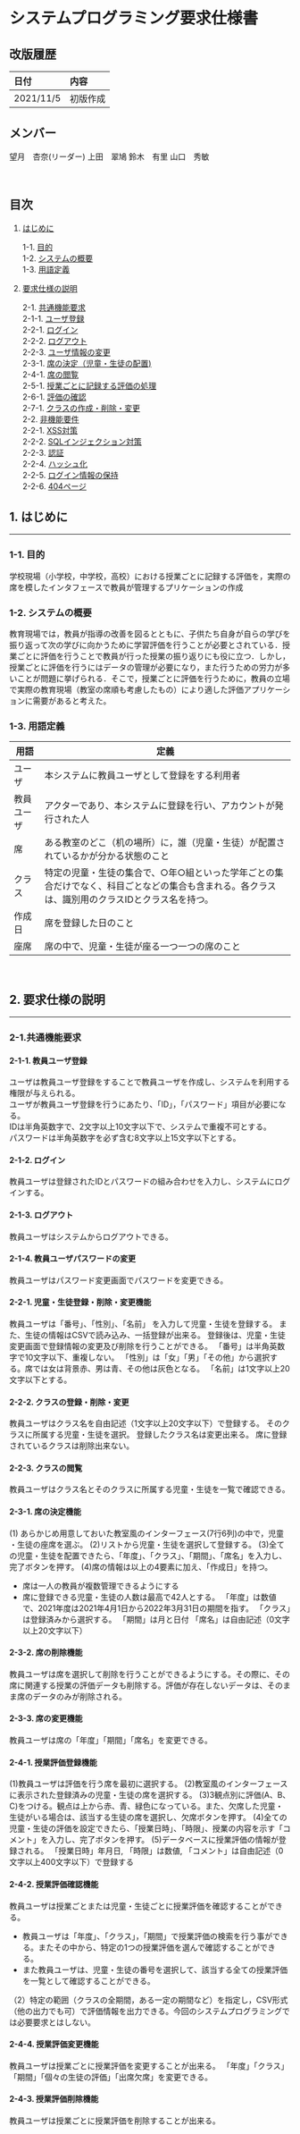 # システムプログラミング要求仕様書

## 改版履歴
|日付|内容|
|:--|:--|
|2021/11/5|初版作成|

## メンバー
望月　杏奈(リーダー)
上田　翠鳩
鈴木　有里
山口　秀敏


<br>

## 目次

1. [はじめに](#1.-はじめに)

    1-1. [目的](#1-1-目的)<br>
    1-2. [システムの概要](#1-2-システムの概要) <br>
    1-3. [用語定義](#1-3-用語定義)<br>

2. [要求仕様の説明](#2-要求仕様の説明)

    2-1. [共通機能要求](#2-1.共通機能要求)<br>
        2-1-1. [ユーザ登録](#2-1-1-ユーザ登録)<br>
        2-2-1. [ログイン](#2-2-1-ログイン)<br>
        2-2-2. [ログアウト](#2-2-2-ログアウト)<br>
        2-2-3. [ユーザ情報の変更](#2-2-3-ユーザ情報の変更)<br>
        2-3-1. [席の決定（児童・生徒の配置)](#2-3-1.-席の決定)<br>
        2-4-1. [席の閲覧](#2-4-1.-席の閲覧)<br>
        2-5-1. [授業ごとに記録する評価の処理](#2-5-1.-授業ごとに記録する評価の処理)<br>
        2-6-1. [評価の確認](#2-6-1.-評価の確認)<br>
        2-7-1. [クラスの作成・削除・変更](#2-7-1.-クラスの作成・削除・変更)<br>
    2-2. [非機能要件](#2-2-非機能要件)<br>
        2-2-1. [XSS対策](#2-2-1-xss対策)<br>
        2-2-2. [SQLインジェクション対策](#2-2-2-SQLインジェクション対策)<br>
        2-2-3. [認証](#2-2-3-認証)<br>
        2-2-4. [ハッシュ化](#2-2-4-ハッシュ化)<br>
        2-2-5. [ログイン情報の保持](#2-2-5-ログイン情報の保持)<br>
        2-2-6. [404ページ](#2-2-6-404ページ)<br>

## 1. はじめに
***

### 1-1. 目的
学校現場（小学校，中学校，高校）における授業ごとに記録する評価を，実際の席を模したインタフェースで教員が管理するプリケーションの作成

### 1-2. システムの概要
教育現場では，教員が指導の改善を図るとともに、子供たち自身が自らの学びを振り返って次の学びに向かうために学習評価を行うことが必要とされている．授業ごとに評価を行うことで教員が行った授業の振り返りにも役に立つ．しかし，授業ごとに評価を行うにはデータの管理が必要になり，また行うための労力が多いことが問題に挙げられる．そこで，授業ごとに評価を行うために，教員の立場で実際の教育現場（教室の席順も考慮したもの）により適した評価アプリケーションに需要があると考えた。

### 1-3. 用語定義
|用語|定義|
|-------|--------------------------|
|ユーザ|本システムに教員ユーザとして登録をする利用者|
|教員ユーザ|アクターであり、本システムに登録を行い、アカウントが発行された人|
|席|ある教室のどこ（机の場所）に，誰（児童・生徒）が配置されているかが分かる状態のこと|
|クラス|特定の児童・生徒の集合で、○年○組といった学年ごとの集合だけでなく、科目ごとなどの集合も含まれる。各クラスは、識別用のクラスIDとクラス名を持つ。|
|作成日|席を登録した日のこと|
|座席|席の中で、児童・生徒が座る一つ一つの席のこと|

<br>

## 2. 要求仕様の説明
***

### 2-1.共通機能要求

#### 2-1-1. 教員ユーザ登録
ユーザは教員ユーザ登録をすることで教員ユーザを作成し、システムを利用する権限が与えられる。<br>
ユーザが教員ユーザ登録を行うにあたり、「ID」，「パスワード」項目が必要になる。<br>
IDは半角英数字で、2文字以上10文字以下で、システムで重複不可とする。<br>
パスワードは半角英数字を必ず含む8文字以上15文字以下とする。

#### 2-1-2. ログイン
教員ユーザは登録されたIDとパスワードの組み合わせを入力し、システムにログインする。

#### 2-1-3. ログアウト
教員ユーザはシステムからログアウトできる。

#### 2-1-4. 教員ユーザパスワードの変更
教員ユーザはパスワード変更画面でパスワードを変更できる。

#### 2-2-1. 児童・生徒登録・削除・変更機能
教員ユーザは「番号」、「性別」、「名前」 を入力して児童・生徒を登録する。
また、生徒の情報はCSVで読み込み、一括登録が出来る。
登録後は、児童・生徒変更画面で登録情報の変更及び削除を行うことができる。
「番号」は半角英数字で10文字以下、重複しない。
「性別」は「女」「男」「その他」から選択する。席では女は背景赤、男は青、その他は灰色となる。
「名前」は1文字以上20文字以下とする。


#### 2-2-2. クラスの登録・削除・変更
教員ユーザはクラス名を自由記述（1文字以上20文字以下）で登録する。
そのクラスに所属する児童・生徒を選択。
登録したクラス名は変更出来る。
席に登録されているクラスは削除出来ない。

#### 2-2-3. クラスの閲覧
教員ユーザはクラス名とそのクラスに所属する児童・生徒を一覧で確認できる。


#### 2-3-1. 席の決定機能
 (1) あらかじめ用意しておいた教室風のインターフェース(7行6列)の中で，児童
・生徒の座席を選ぶ。
 (2)リストから児童・生徒を選択して登録する。
 (3)全ての児童・生徒を配置できたら、「年度」、「クラス」、「期間」、「席名」を入力し、完了ボタンを押す。
(4)席の情報は以上の4要素に加え、「作成日」を持つ。
 - 席は一人の教員が複数管理できるようにする
 - 席に登録できる児童・生徒の人数は最高で42人とする。
 「年度」は数値で、2021年度は2021年4月1日から2022年3月31日の期間を指す。
 「クラス」は登録済みから選択する。
 「期間」は月と日付
 「席名」は自由記述（0文字以上20文字以下）

#### 2-3-2. 席の削除機能
教員ユーザは席を選択して削除を行うことができるようにする。その際に、その席に関連する授業の評価データも削除する。評価が存在しないデータは、そのまま席のデータのみが削除される。

#### 2-3-3. 席の変更機能
教員ユーザは席の「年度」「期間」「席名」を変更できる。

#### 2-4-1. 授業評価登録機能
(1)教員ユーザは評価を行う席を最初に選択する。
(2)教室風のインターフェースに表示された登録済みの児童・生徒の席を選択する。
(3)3観点別に評価(A、B、C)をつける。観点は上から赤、青、緑色になっている。また、欠席した児童・生徒がいる場合は、該当する生徒の席を選択し、欠席ボタンを押す。
(4)全ての児童・生徒の評価を設定できたら、「授業日時」、「時限」、授業の内容を示す「コメント」を入力し、完了ボタンを押す。
(5)データベースに授業評価の情報が登録される。
「授業日時」年月日,
「時限」は数値,
「コメント」は自由記述（0文字以上400文字以下）で登録する


#### 2-4-2. 授業評価確認機能
教員ユーザは授業ごとまたは児童・生徒ごとに授業評価を確認することができる。
  - 教員ユーザは「年度」、「クラス」，「期間」で授業評価の検索を行う事ができる。またその中から、特定の1つの授業評価を選んで確認することができる。
 - また教員ユーザは、児童・生徒の番号を選択して、該当する全ての授業評価を一覧として確認することができる。

（2）特定の範囲（クラスの全期間，ある一定の期間など）を指定し，CSV形式（他の出力でも可）で評価情報を出力できる。今回のシステムプログラミングでは必要要求とはしない。

#### 2-4-4. 授業評価変更機能
教員ユーザは授業ごとに授業評価を変更することが出来る。
「年度」「クラス」「期間」「個々の生徒の評価」「出席欠席」を変更できる。

#### 2-4-3. 授業評価削除機能
教員ユーザは授業ごとに授業評価を削除することが出来る。
